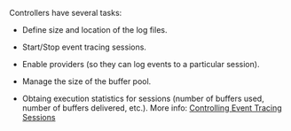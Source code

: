 Controllers have several tasks:
* Define size and location of the log files.

* Start/Stop event tracing sessions.
* Enable providers (so they can log events to a particular session).
* Manage the size of the buffer pool.
* Obtaing execution statistics for sessions (number of buffers used, number of buffers delivered, etc.). More info:  [Controlling Event Tracing Sessions](https://msdn.microsoft.com/en-us/library/windows/desktop/aa363881(v=vs.85).aspx)
